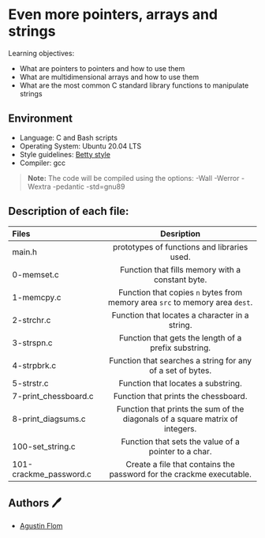 # Even more pointers, arrays and strings

Learning objectives:

* What are pointers to pointers and how to use them
* What are multidimensional arrays and how to use them
* What are the most common C standard library functions to manipulate strings

## Environment

* Language: C and Bash scripts
* Operating System: Ubuntu 20.04 LTS
* Style guidelines: [Betty style](https://github.com/holbertonschool/Betty/wiki)
* Compiler: gcc 
 > **Note:** The code will be compiled using the options: -Wall -Werror -Wextra -pedantic -std=gnu89

## Description of each file:

 | Files          |Desription
 |:----------------|:-------------------------------:|
 |main.h | prototypes of functions and libraries used.
 |0-memset.c |Function that fills memory with a constant byte.
 |1-memcpy.c |Function that copies ``n`` bytes from memory area ``src`` to memory area ``dest``.
 |2-strchr.c |Function that locates a character in a string.
 |3-strspn.c |Function that gets the length of a prefix substring.
 |4-strpbrk.c |Function that searches a string for any of a set of bytes.
 |5-strstr.c |Function that locates a substring.
 |7-print_chessboard.c |Function that prints the chessboard.
 |8-print_diagsums.c |Function that prints the sum of the diagonals of a square matrix of integers.
 |100-set_string.c |Function that sets the value of a pointer to a char.
 |101-crackme_password.c |Create a file that contains the password for the crackme executable.
## Authors :pen:

 * [Agustin Flom](https://www.linkedin.com/in/agustin-f/)
